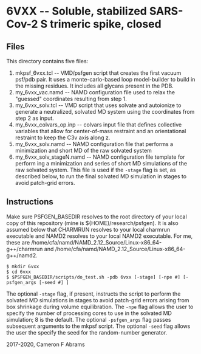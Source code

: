 # 6VXX -- Soluble, stabilized SARS-Cov-2 S trimeric spike, closed

## Files

This directory contains five files:
1. mkpsf_6vxx.tcl -- VMD/psfgen script that creates the first vacuum psf/pdb pair.  It uses a monte-carlo-based loop model-builder to build in the missing residues.  It includes all glycans present in the PDB.
2. my_6vxx_vac.namd -- NAMD configuration file used to relax the "guessed" coordinates resulting from step 1.
3. my_6vxx_solv.tcl -- VMD script that uses solvate and autoionize to generate a neutralized, solvated MD system using the coordinates from step 2 as input.
4. my_6vxx_colvars_op.inp -- colvars input file that defines collective variables that allow for center-of-mass restraint and an orientational restraint to keep the C3v axis along z.
5. my_6vxx_solv.namd -- NAMD configuration file that performs a minimization and short MD of the raw solvated system 
5. my_6vxx_solv_stageN.namd -- NAMD configuration file template for perform ing a minimization and series of short MD simulations of the raw solvated system.  This file is used if the `-stage` flag is set, as described below, to run the final solvated MD simulation in stages to avoid patch-grid errors.

## Instructions

Make sure PSFGEN_BASEDIR resolves to the root directory of your local copy of this repository (mine is ${HOME}/research/psfgen).  It is also assumed below that CHARMRUN resolves to your local charmrun executable and NAMD2 resolves to your local NAMD2 executable.  For me, these are /home/cfa/namd/NAMD_2.12_Source/Linux-x86_64-g++/charmrun and /home/cfa/namd/NAMD_2.12_Source/Linux-x86_64-g++/namd2.

```
$ mkdir 6vxx
$ cd 6vxx
$ $PSFGEN_BASEDIR/scripts/do_test.sh -pdb 6vxx [-stage] [-npe #] [-psfgen_args [-seed #] ]
```

The optional `-stage` flag, if present, instructs the script to perform the solvated MD simulations in stages to avoid patch-grid errors arising from box shrinkage during volume equilibration.  The `-npe` flag allows the user to specify the number of processing cores to use in the solvated MD simulation; 8 is the default.  The optional `-psfgen_args` flag passes subsequent arguments to the mkpsf script.  The optional `-seed` flag allows the user the specify the seed for the random-number generator.

2017-2020, Cameron F Abrams
